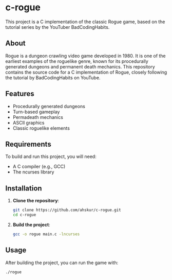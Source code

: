 # c-rogue

This project is a C implementation of the classic Rogue game, based on the tutorial series by the YouTuber BadCodingHabits.
## About

Rogue is a dungeon crawling video game developed in 1980. It is one of the earliest examples of the roguelike genre, known for its procedurally generated dungeons and permanent death mechanics. This repository contains the source code for a C implementation of Rogue, closely following the tutorial by BadCodingHabits on YouTube.

## Features

- Procedurally generated dungeons
- Turn-based gameplay
- Permadeath mechanics
- ASCII graphics
- Classic roguelike elements

## Requirements

To build and run this project, you will need:

- A C compiler (e.g., GCC)
- The ncurses library

## Installation

1. **Clone the repository**:
    ```sh
    git clone https://github.com/ahskur/c-rogue.git
    cd c-rogue
    ```

2. **Build the project**:
    ```sh
    gcc -o rogue main.c -lncurses
    ```

## Usage

After building the project, you can run the game with:

```sh
./rogue
